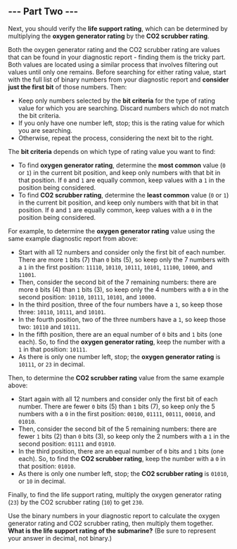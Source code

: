 ## --- Part Two ---

Next, you should verify the **life support rating**, which can be determined by multiplying the **oxygen generator rating** by the **CO2 scrubber rating**.

Both the oxygen generator rating and the CO2 scrubber rating are values that can be found in your diagnostic report - finding them is the tricky part. Both values are located using a similar process that involves filtering out values until only one remains. Before searching for either rating value, start with the full list of binary numbers from your diagnostic report and **consider just the first bit** of those numbers. Then:

* Keep only numbers selected by the **bit criteria** for the type of rating value for which you are searching. Discard numbers which do not match the bit criteria.
* If you only have one number left, stop; this is the rating value for which you are searching.
* Otherwise, repeat the process, considering the next bit to the right.

The **bit criteria** depends on which type of rating value you want to find:

* To find **oxygen generator rating**, determine the **most common** value (``0`` or ``1``) in the current bit position, and keep only numbers with that bit in that position. If ``0`` and ``1`` are equally common, keep values with a ``1`` in the position being considered.
* To find **CO2 scrubber rating**, determine the **least common** value (``0`` or ``1``) in the current bit position, and keep only numbers with that bit in that position. If ``0`` and ``1`` are equally common, keep values with a ``0`` in the position being considered.

For example, to determine the **oxygen generator rating** value using the same example diagnostic report from above:

* Start with all 12 numbers and consider only the first bit of each number. There are more ``1`` bits (7) than ``0`` bits (5), so keep only the 7 numbers with a ``1`` in the first position: ``11110``, ``10110``, ``10111``, ``10101``, ``11100``, ``10000``, and ``11001``.
* Then, consider the second bit of the 7 remaining numbers: there are more ``0`` bits (4) than ``1`` bits (3), so keep only the 4 numbers with a ``0`` in the second position: ``10110``, ``10111``, ``10101``, and ``10000``.
* In the third position, three of the four numbers have a ``1``, so keep those three: ``10110``, ``10111``, and ``10101``.
* In the fourth position, two of the three numbers have a ``1``, so keep those two: ``10110`` and ``10111``.
* In the fifth position, there are an equal number of ``0`` bits and ``1`` bits (one each). So, to find the **oxygen generator rating**, keep the number with a ``1`` in that position: ``10111``.
* As there is only one number left, stop; the **oxygen generator rating** is ``10111``, or ``23`` in decimal.

Then, to determine the **CO2 scrubber rating** value from the same example above:

* Start again with all 12 numbers and consider only the first bit of each number. There are fewer ``0`` bits (5) than ``1`` bits (7), so keep only the 5 numbers with a ``0`` in the first position: ``00100``, ``01111``, ``00111``, ``00010``, and ``01010``.
* Then, consider the second bit of the 5 remaining numbers: there are fewer ``1`` bits (2) than ``0`` bits (3), so keep only the 2 numbers with a ``1`` in the second position: ``01111`` and ``01010``.
* In the third position, there are an equal number of ``0`` bits and ``1`` bits (one each). So, to find the **CO2 scrubber rating**, keep the number with a ``0`` in that position: ``01010``.
* As there is only one number left, stop; the **CO2 scrubber rating** is ``01010``, or ``10`` in decimal.

Finally, to find the life support rating, multiply the oxygen generator rating (``23``) by the CO2 scrubber rating (``10``) to get ``230``.

Use the binary numbers in your diagnostic report to calculate the oxygen generator rating and CO2 scrubber rating, then multiply them together. **What is the life support rating of the submarine?** (Be sure to represent your answer in decimal, not binary.)

